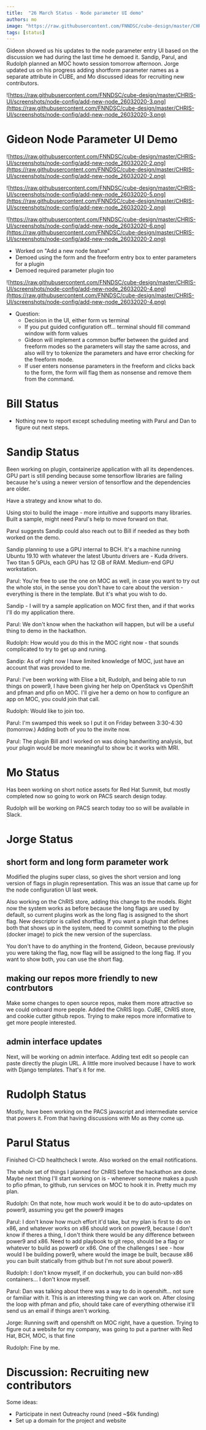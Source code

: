 ```yaml
---
title:  "26 March Status - Node parameter UI demo"
authors: mo
image: "https://raw.githubusercontent.com/FNNDSC/cube-design/master/CHRIS-UI/screenshots/node-config/add-new-node_26032020-1.png"
tags: [status]
---
```


Gideon showed us his updates to the node parameter entry UI based on the discussion we had during the last time he demoed it. Sandip, Parul, and Rudolph planned an MOC howto session tomorrow afternoon. Jorge updated us on his progress adding shortform parameter names as a separate attribute in CUBE, and Mo discussed ideas for recruiting new contributors.

![https://raw.githubusercontent.com/FNNDSC/cube-design/master/CHRIS-UI/screenshots/node-config/add-new-node_26032020-3.png](https://raw.githubusercontent.com/FNNDSC/cube-design/master/CHRIS-UI/screenshots/node-config/add-new-node_26032020-3.png)

<!--truncate-->

# Gideon Node Parameter UI Demo #

![https://raw.githubusercontent.com/FNNDSC/cube-design/master/CHRIS-UI/screenshots/node-config/add-new-node_26032020-2.png](https://raw.githubusercontent.com/FNNDSC/cube-design/master/CHRIS-UI/screenshots/node-config/add-new-node_26032020-2.png)

![https://raw.githubusercontent.com/FNNDSC/cube-design/master/CHRIS-UI/screenshots/node-config/add-new-node_26032020-5.png](https://raw.githubusercontent.com/FNNDSC/cube-design/master/CHRIS-UI/screenshots/node-config/add-new-node_26032020-2.png)

![https://raw.githubusercontent.com/FNNDSC/cube-design/master/CHRIS-UI/screenshots/node-config/add-new-node_26032020-6.png](https://raw.githubusercontent.com/FNNDSC/cube-design/master/CHRIS-UI/screenshots/node-config/add-new-node_26032020-2.png)

- Worked on "Add a new node feature"
- Demoed using the form and the freeform entry box to enter parameters for a plugin  
- Demoed required parameter plugin too

![https://raw.githubusercontent.com/FNNDSC/cube-design/master/CHRIS-UI/screenshots/node-config/add-new-node_26032020-4.png](https://raw.githubusercontent.com/FNNDSC/cube-design/master/CHRIS-UI/screenshots/node-config/add-new-node_26032020-4.png)

- Question:
  - Decision in the UI, either form vs terminal
  - If you put guided configuration off... terminal should fill command window with form values
   - Gideon will implement a common buffer between the guided and freeform modes so the parameters will stay the same across, and also will try to tokenize the parameters and have error checking for the freeform mode.
   - If user enters nonsense parameters in the freeform and clicks back to the form, the form will flag them as nonsense and remove them from the command.

# Bill Status #

- Nothing new to report except scheduling meeting with Parul and Dan to figure out next steps.

# Sandip Status #

Been working on plugin, containerize application with all its dependences. GPU part is still pending because some tensorflow libraries are failing because he's using a newer version of tensorflow and the dependencies are older. 

Have a strategy and know what to do.

Using stoi to build the image - more intuitive and supports many libraries. Built a sample, might need Parul's help to move forward on that. 

Parul suggests Sandip could also reach out to Bill if needed as they both worked on the demo.

Sandip planning to use a GPU internal to BCH. It's a machine running Ubuntu 19.10 with whatever the latest Ubuntu drivers are - Kuda drivers. Two titan 5 GPUs, each GPU has 12 GB of RAM. Medium-end GPU workstation.

Parul: You're free to use the one on MOC as well, in case you want to try out the whole stoi, in the sense you don't have to care about the version - everything is there in the template. But it's what you wish to do.

Sandip - I will try a sample application on MOC first then, and if that works I'll do my application there. 

Parul: We don't know when the hackathon will happen, but will be a useful thing to demo in the hackathon.

Rudolph: How would you do this in the MOC right now - that sounds complicated to try to get up and runing.

Sandip: As of right now I have limited knowledge of MOC, just have an account that was provided to me. 

Parul: I've been working with Elise a bit, Rudolph, and being able to run things on power9, I have been giving her help on OpenStack vs OpenShift and pfman and pfio on MOC. I'll give her a demo on how to configure an app on MOC, you could join that call.

Rudolph: Would like to join too. 

Parul: I'm swamped this week so I put it on Friday between 3:30-4:30 (tomorrow.) Adding both of you to the invite now.

Parul: The plugin Bill and I worked on was doing handwriting analysis, but your plugin would be more meaningful to show bc it works with MRI.

# Mo Status #

Has been working on short notice assets for Red Hat Summit, but mostly completed now so going to work on PACS search design today.

Rudolph will be working on PACS search today too so will be available in Slack.

# Jorge Status #

## short form and long form parameter work ##
Modified the plugins super class, so gives the short version and long version of flags in plugin representation. This was an issue that came up for the node configuration UI last week.

Also working on the ChRIS store, adding this change to the models. Right now the system works as before because the long flags are used by default, so current plugins work as the long flag is assigned to the short flag. New descriptor is called shortflag. If you want a plugin that defines both that shows up in the system, need to commit something to the plugin (docker image) to pick the new version of the superclass. 

You don't have to do anything in the frontend, Gideon, because previously you were taking the flag, now flag will be assigned to the long flag. If you want to show both, you can use the short flag. 

## making our repos more friendly to new contrbutors ##
Make some changes to open source repos, make them more attractive so we could onboard more people. Added the ChRIS logo. CuBE, ChRIS store, and cookie cutter github repos. Trying to make repos more informative to get more people interested.

## admin interface updates ##
Next, will be working on admin interface. Adding text edit so people can paste directly the plugin URL. A little more involved because I have to work with Django templates. That's it for me.

# Rudolph Status #

Mostly, have been working on the PACS javascript and intermediate service that powers it. From that having discussions with Mo as they come up.

# Parul Status #

Finished CI-CD healthcheck I wrote. Also worked on the email notifications.

The whole set of things I planned for ChRIS before the hackathon are done. Maybe next thing I'll start working on is - whenever someone makes a push to pfio pfman, to github, run services on MOC to hook it in. Pretty much my plan.

Rudolph: On that note, how much work would it be to do auto-updates on power9, assuming you get the power9 images

Parul: I don't know how much effort it'd take, but my plan is first to do on x86, and whatever works on x86 should work on power9, because I don't know if theres a thing, I don't think there would be any difference between power9 and x86. Need to add playbook to git repo, should be a flag or whatever to build as power9 or x86. One of the challenges I see - how would I be building power9, where would the image be built, because x86 you can built statically from github but I'm not sure about power9.

Rudolph: I don't know myself, if on dockerhub, you can build non-x86 containers... I don't know myself.

Parul: Dan was talking about there was a way to do in openshift... not sure or familiar with it. This is an interesting thing we can work on. After closing the loop with pfman and pfio, should take care of everything otherwise it'll send us an email if things aren't working.

Jorge: Running swift and openshift on MOC right, have a question. Trying to figure out a website for my company, was going to put a partner with Red Hat, BCH, MOC, is that fine

Rudolph: Fine by me. 

# Discussion: Recruiting new contributors #

Some ideas:
- Participate in next Outreachy round (need ~$6k funding)
- Set up a domain for the project and website 
